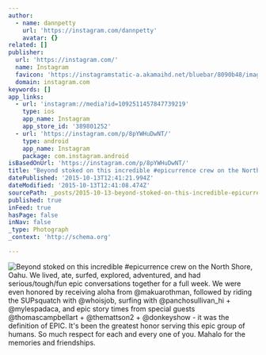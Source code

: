 ```yaml
---
author:
  - name: dannpetty
    url: 'https://instagram.com/dannpetty'
    avatar: {}
related: []
publisher:
  url: 'https://instagram.com/'
  name: Instagram
  favicon: 'https://instagramstatic-a.akamaihd.net/bluebar/8090b48/images/ico/favicon.ico'
  domain: instagram.com
keywords: []
app_links:
  - url: 'instagram://media?id=1092511457847739219'
    type: ios
    app_name: Instagram
    app_store_id: '389801252'
  - url: 'https://instagram.com/p/8pYWHuDwNT/'
    type: android
    app_name: Instagram
    package: com.instagram.android
isBasedOnUrl: 'https://instagram.com/p/8pYWHuDwNT/'
title: "Beyond stoked on this incredible #epicurrence crew on the North Shore, Oahu. We lived, ate, surfed, explored, adventured, and had serious/tough/fun epic conversations together for a full week. We were even honored by receiving aloha from @makuarothman, followed by riding the SUPsquatch with @whoisjob, surfing with @panchosullivan_hi + @mylespadaca, and epic story times from special guests @thomascampbellart + @themattson2 + @donkeyshow - it was the definition of EPIC. It's been the greatest honor serving this epic group of humans. So much respect for each and every one of you. Mahalo for the memories and friendships."
datePublished: '2015-10-13T12:41:21.994Z'
dateModified: '2015-10-13T12:41:08.474Z'
sourcePath: _posts/2015-10-13-beyond-stoked-on-this-incredible-epicurrence-crew-on-the-no.md
published: true
inFeed: true
hasPage: false
inNav: false
_type: Photograph
_context: 'http://schema.org'

---
```

![Beyond stoked on this incredible &num;epicurrence crew on the North Shore&comma; Oahu&period; We lived&comma; ate&comma; surfed&comma; explored&comma; adventured&comma; and had serious&sol;tough&sol;fun epic conversations together for a full week&period; We were even honored by receiving aloha from &commat;makuarothman&comma; followed by riding the SUPsquatch with &commat;whoisjob&comma; surfing with &commat;panchosullivan&lowbar;hi &plus; &commat;mylespadaca&comma; and epic story times from special guests &commat;thomascampbellart &plus; &commat;themattson2 &plus; &commat;donkeyshow - it was the definition of EPIC&period; It's been the greatest honor serving this epic group of humans&period; So much respect for each and every one of you&period; Mahalo for the memories and friendships&period;](https://scontent.cdninstagram.com/hphotos-xfa1/t51.2885-15/s640x640/sh0.08/e35/11881604_939552162783486_1139130106_n.jpg)